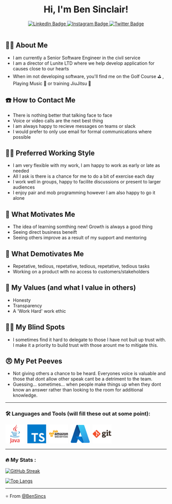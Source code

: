 <div id="header" align="center">

 # Hi, I'm Ben Sinclair!
  
<div id="badges">
  <a href="your-linkedin-URL">
    <img src="https://img.shields.io/badge/LinkedIn-blue?style=for-the-badge&logo=linkedin&logoColor=white" alt="LinkedIn Badge"/>
  </a>
  <a href="your-youtube-URL">
    <img src="https://img.shields.io/badge/Instagram-red?style=for-the-badge&logo=instagram&logoColor=white" alt="Instagram Badge"/>
  </a>
  <a href="your-twitter-URL">
    <img src="https://img.shields.io/badge/Twitter-blue?style=for-the-badge&logo=twitter&logoColor=white" alt="Twitter Badge"/>
  </a>
</div>
<div id="views" align="center">
<img src="https://komarev.com/ghpvc/?username=bensincs&style=flat-square&color=blue" alt=""/>
</div>  
</div> 

## 🏌️‍♂️ About Me
- I am currently a Senior Software Engineer in the civil service
- I am a director of Lunite LTD where we help develop application for causes close to our hearts
- When im not developing software, you'll find me on the Golf Course ⛳ , Playing Music 🎸 or training JiuJitsu 🥋

## ☎️ How to Contact Me
- There is nothing better that talking face to face
- Voice or video calls are the next best thing
- I am always happy to recieve messages on teams or slack
- I would prefer to only use email for formal communications where possible

## 👨‍💻 Preferred Working Style
- I am very flexible with my work, I am happy to work as early or late as needed
- All I ask is there is a chance for me to do a bit of exercise each day
- I work well in groups, happy to facilite discussions or present to larger audiences
- I enjoy pair and mob programming however I am also happy to go it alone

## 🙂 What Motivates Me
- The idea of learning somthing new! Growth is always a good thing
- Seeing direct business beneift
- Seeing others improve as a result of my support and mentoring

## 🥱 What Demotivates Me
- Repetative, tedious, repetative, tedious, repetative, tedious tasks
- Working on a product with no access to customers/stakeholders

## 💙 My Values (and what I value in others)
- Honesty 
- Transparency 
- A 'Work Hard' work ethic

## 👨‍🦯 My Blind Spots
- I sometimes find it hard to delegate to those I have not buit up trust with. I make it a priority to build trust with those arount me to mitigate this.

## 😠 My Pet Peeves
- Not giving others a chance to be heard. Everyones voice is valuable and those that dont allow other speak cant be a detriment to the team. 
- Guessing... sometimes... when people make things up when they dont know an answer rather than looking to the room for additional knowledge.

---

### :hammer_and_wrench: Languages and Tools (will fill these out at some point):

<div>
  <img src="https://github.com/devicons/devicon/blob/master/icons/java/java-original-wordmark.svg" title="Java" alt="Java" width="60" height="60"/>&nbsp;
  <img src="https://github.com/devicons/devicon/blob/master/icons/typescript/typescript-original.svg" title="Typescript" alt="Typescript" width="60" height="60"/>&nbsp;
  <img src="https://github.com/devicons/devicon/blob/master/icons/amazonwebservices/amazonwebservices-original-wordmark.svg" title="AWS" alt="AWS" width="60" height="60"/>&nbsp;
  <img src="https://github.com/devicons/devicon/blob/master/icons/azure/azure-original.svg" title="Azure" alt="Azure" width="60" height="60"/>&nbsp;
  <img src="https://github.com/devicons/devicon/blob/master/icons/git/git-original-wordmark.svg" title="Git" alt="Git" width="60" height="60"/>
</div>

---

### :fire: My Stats :

[![GitHub Streak](http://github-readme-streak-stats.herokuapp.com?user=bensincs&theme=dark&background=000000)](https://git.io/streak-stats)

[![Top Langs](https://github-readme-stats.vercel.app/api/top-langs/?username=bensincs&layout=compact&theme=vision-friendly-dark)](https://github.com/anuraghazra/github-readme-stats)

---

:star: From [@BenSincs](https://github.com/bensincs)
